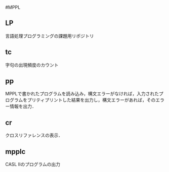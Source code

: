 #MPPL

## LP
言語処理プログラミングの課題用リポジトリ
## tc
字句の出現頻度のカウント
## pp
MPPLで書かれたプログラムを読み込み，構文エラーがなければ，入力されたプログラムをプリティプリントした結果を出力し，構文エラーがあれば，そのエラー情報を出力．
## cr
クロスリファレンスの表示．
## mpplc
CASL IIのプログラムの出力